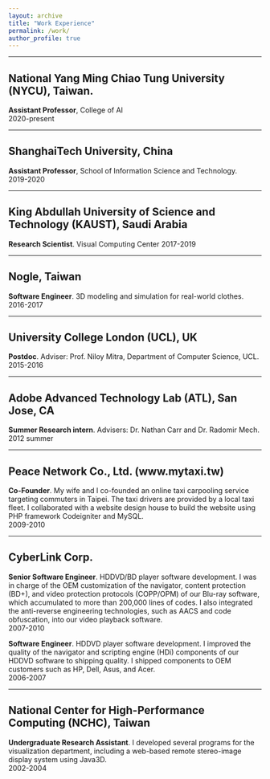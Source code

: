 ```yaml
---
layout: archive
title: "Work Experience"
permalink: /work/
author_profile: true
---
```


<hr>

<h2>National Yang Ming Chiao Tung University (NYCU), Taiwan.</h2>
<p><b>Assistant Professor</b>, College of AI<br>
2020-present</p>

<hr>

<h2>ShanghaiTech University, China</h2>
<p><b>Assistant Professor</b>, School of Information Science and Technology.<br>
2019-2020</p>

<hr>

<h2>King Abdullah University of Science and Technology (KAUST), Saudi Arabia</h2>
<p><b>Research Scientist</b>. Visual Computing Center
2017-2019</p>

<hr>

<h2>Nogle, Taiwan</h2>
<p><b>Software Engineer</b>. 3D modeling and simulation for real-world clothes.<br>
2016-2017</p>

<hr>

<h2>University College London (UCL), UK</h2>
<p><b>Postdoc</b>. Adviser: Prof. Niloy Mitra, Department of Computer Science, UCL.<br>
2015-2016 </p>

<hr>

<h2>Adobe Advanced Technology Lab (ATL), San Jose, CA</h2>
<p><b>Summer Research intern</b>. Advisers: Dr. Nathan Carr and Dr. Radomir Mech.<br>
2012 summer</p>

<hr>

<h2>Peace Network Co., Ltd. (www.mytaxi.tw)</h2>
<p><b>Co-Founder</b>. My wife and I co-founded an online taxi carpooling service targeting commuters in Taipei. The taxi drivers are provided by a local taxi fleet. I collaborated with a website design house to build the website using PHP framework Codeigniter and MySQL.<br>
2009-2010</p>

<hr>

<h2>CyberLink Corp.</h2>
<p><b>Senior Software Engineer</b>. HDDVD/BD player software development. I was in charge of the OEM customization of the navigator, content protection (BD+), and video protection protocols (COPP/OPM) of our Blu-ray software, which accumulated to more than 200,000 lines of codes. I also integrated the anti-reverse engineering technologies, such as AACS and code obfuscation, into our video playback software.<br>
2007-2010</p>
<p><b>Software Engineer</b>. HDDVD player software development. I improved the quality of the navigator and scripting engine (HDi) components of our HDDVD software to shipping quality. I shipped components to OEM customers such as HP, Dell, Asus, and Acer.<br>
2006-2007</p>

<hr>

<h2>National Center for High-Performance Computing (NCHC), Taiwan</h2>
<p><b>Undergraduate Research Assistant</b>. I developed several programs for the visualization department, including a web-based remote stereo-image display system using Java3D.<br>
2002-2004</p>
